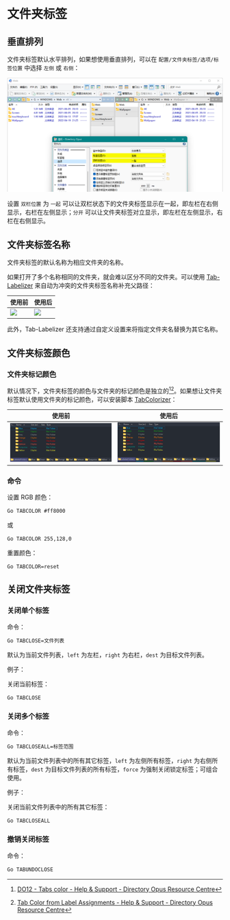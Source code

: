 # 文件夹标签
## 垂直排列
文件夹标签默认水平排列，如果想使用垂直排列，可以在 `配置/文件夹标签/选项/标签位置` 中选择 `左侧` 或 `右侧`：

![](images/README/垂直排列.png)

设置 `双栏位置` 为 `一起` 可以让双栏状态下的文件夹标签显示在一起，即左栏在右侧显示，右栏在左侧显示；`分开` 可以让文件夹标签对立显示，即左栏在左侧显示，右栏在右侧显示。

## 文件夹标签名称
文件夹标签的默认名称为相应文件夹的名称。

如果打开了多个名称相同的文件夹，就会难以区分不同的文件夹。可以使用 [Tab-Labelizer](https://resource.dopus.com/t/tab-labelizer-extend-the-folder-names-shown-in-your-tabs/18075) 来自动为冲突的文件夹标签名称补充父路径：

使用前 | 使用后
--- | ---
![](https://resource.dopus.com/uploads/default/original/2X/7/7f7627f6e32ea4cb02def068cddac9e61e2724b1.png) | ![](https://resource.dopus.com/uploads/default/original/2X/9/9e0e92eba04b3bd146d3b18d92227a12bb3e9eb3.png)

此外，Tab-Labelizer 还支持通过自定义设置来将指定文件夹名替换为其它名称。

## 文件夹标签颜色
### 文件夹标记颜色
默认情况下，文件夹标签的颜色与文件夹的标记颜色是独立的[^color-1][^color-2]。如果想让文件夹标签默认使用文件夹的标记颜色，可以安装脚本 [TabColorizer](https://github.com/Chaoses-Ib/IbDOpusScripts/blob/main/README.zh-Hans.md#:~:text=%E7%BC%A9%E7%95%A5%E5%9B%BE%E5%B0%BA%E5%AF%B8%EF%BC%9A-,TabColorizer,-%E4%BD%BF%E7%94%A8%E6%96%87%E4%BB%B6%E5%A4%B9)：

使用前 | 使用后
--- | ---
![](https://github.com/Chaoses-Ib/IbDOpusScripts/blob/9f6ac321b31d21bb20ed46b678f7d5f722865fb1/Scripts/TabColorizer/images/before.png?raw=true) | ![](https://github.com/Chaoses-Ib/IbDOpusScripts/blob/9f6ac321b31d21bb20ed46b678f7d5f722865fb1/Scripts/TabColorizer/images/after.png?raw=true)

[^color-1]: [DO12 - Tabs color - Help & Support - Directory Opus Resource Centre](https://resource.dopus.com/t/do12-tabs-color/22194)
[^color-2]: [Tab Color from Label Assignments - Help & Support - Directory Opus Resource Centre](https://resource.dopus.com/t/tab-color-from-label-assignments/23473)

### 命令
设置 RGB 颜色：
```cmd
Go TABCOLOR #ff8000
```
或
```cmd
Go TABCOLOR 255,128,0
```

重置颜色：
```
Go TABCOLOR=reset
```

## 关闭文件夹标签
### 关闭单个标签
命令：
```cmd
Go TABCLOSE=文件列表
```
默认为当前文件列表，`left` 为左栏，`right` 为右栏，`dest` 为目标文件列表。

例子：

关闭当前标签：
```cmd
Go TABCLOSE
```

### 关闭多个标签
命令：
```cmd
Go TABCLOSEALL=标签范围
```
默认为当前文件列表中的所有其它标签，`left` 为左侧所有标签，`right` 为右侧所有标签，`dest` 为目标文件列表的所有标签，`force` 为强制关闭锁定标签；可组合使用。

例子：

关闭当前文件列表中的所有其它标签：
```cmd
Go TABCLOSEALL
```

### 撤销关闭标签
命令：
```cmd
Go TABUNDOCLOSE
```